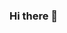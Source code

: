 ### Hi there 👋

<!--
**Sowmyathatipalli/Sowmyathatipalli** is a ✨ _special_ ✨ repository because its `README.md` (this file) appears on your GitHub profile.

Here are some ideas to get you started:

- 🔭 I’m currently working on web development
- 🌱 I’m currently learning web development
- 👯 I’m looking to collaborate on ...
- 🤔 I’m looking for help with ...
- 💬 Ask me about anything
- 📫 How to reach me: text me
- 😄 Pronouns: ...
- ⚡ Fun fact: i like coding
-->
